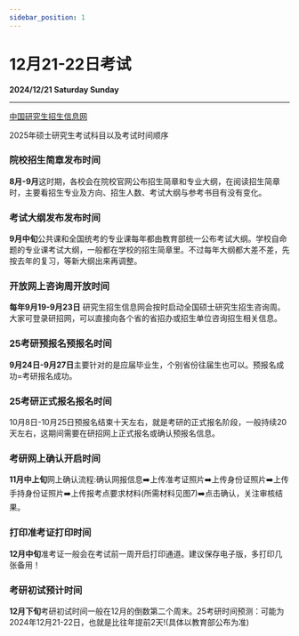 ```yaml
---
sidebar_position: 1
---
```


# 12月21-22日考试

**2024/12/21 Saturday Sunday**

-----------------------------
[中国研究生招生信息网](https://yz.chsi.com.cn/)

2025年硕士研究生考试科目以及考试时间顺序


### 院校招生简章发布时间

**8月-9月**这时期，各校会在院校官网公布招生简章和专业大纲，在阅读招生简章时，主要看招生专业及方向、招生人数、考试大纲与参考书目有没有变化。

### 考试大纲发布发布时间
**9月中旬**公共课和全国统考的专业课每年都由教育部统一公布考试大纲。学校自命题的专业课考试大纲，一般都在学校的招生简章里。不过每年大纲都大差不差，先按去年的复习，等新大纲出来再调整。

### 开放网上咨询周开放时间
**每年9月19-9月23日** 研究生招生信息网会按时启动全国硕士研究生招生咨询周。大家可登录研招网，可以直接向各个省的省招办或招生单位咨询招生相关信息。

### 25考研预报名预报名时间
**9月24日-9月27日**主要针对的是应届毕业生，个别省份往届生也可以。预报名成功=考研报名成功。

### 25考研正式报名报名时间
10月8日-10月25日预报名结束十天左右，就是考研的正式报名阶段，一般持续20天左右，这期间需要在研招网上正式报名或确认预报名信息。
### 考研网上确认开启时间
**11月中上旬**网上确认流程:确认网报信息➡️上传准考证照片➡️上传身份证照片➡️上传手持身份证照片➡️上传报考点要求材料(所需材料见图7)➡️点击确认，关注审核结果。
### 打印准考证打印时间
**12月中旬**准考证一般会在考试前一周开启打印通道。建议保存电子版，多打印几张备用！

### 考研初试预计时间
**12月下旬**考研初试时间一般在12月的倒数第二个周末。25考研时间预测：可能为2024年12月21-22日，也就是比往年提前2天!(具体以教育部公布为准)